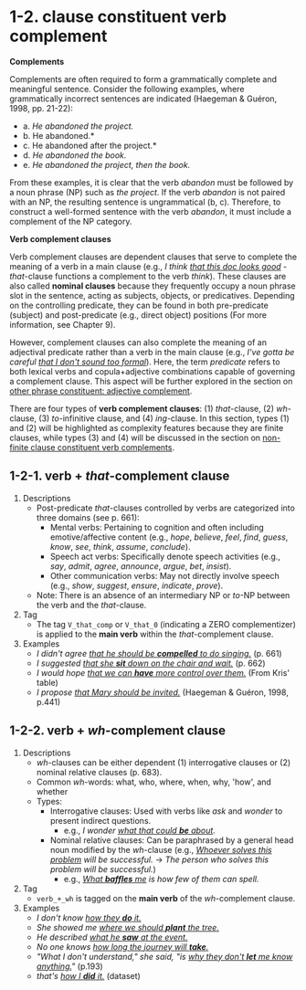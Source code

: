 # 1-2. clause constituent verb complement

**Complements**

Complements are often required to form a grammatically complete and meaningful sentence. Consider the following examples, where grammatically incorrect sentences are indicated (Haegeman & Guéron, 1998, pp. 21-22):

- a. *He abandoned the project.*
- b. *<sup>*</sup>He abandoned.*
- c. *<sup>*</sup>He abandoned after the project.*
- d. *He abandoned the book.*
- e. *He abandoned the project, then the book.*

From these examples, it is clear that the verb *abandon* must be followed by a noun phrase (NP) such as *the project*. If the verb *abandon* is not paired with an NP, the resulting sentence is ungrammatical (b, c). Therefore, to construct a well-formed sentence with the verb *abandon*, it must include a complement of the NP category.

**Verb complement clauses**

Verb complement clauses are dependent clauses that serve to complete the meaning of a verb in a main clause (e.g., *I think <ins>that this doc looks good</ins>* - *that*-clause functions a complement to the verb *think*). These clauses are also called **nominal clauses** because they frequently occupy a noun phrase slot in the sentence, acting as subjects, objects, or predicatives. Depending on the controlling predicate, they can be found in both pre-predicate (subject) and post-predicate (e.g., direct object) positions (For more information, see Chapter 9).

However, complement clauses can also complete the meaning of an adjectival predicate rather than a verb in the main clause (e.g., *I've gotta be careful <ins>that I don't sound too formal</ins>*). Here, the term *predicate* refers to both lexical verbs and copula+adjective combinations capable of governing a complement clause. This aspect will be further explored in the section on [other phrase constituent: adjective complement](5.%20Syntactic%20function5.html#1-5-other-phrase-constituent_adjective-complement).

There are four types of **verb complement clauses**: (1) *that*-clause, (2) *wh*-clause, (3) *to*-infinitive clause, and (4) *ing*-clause. In this section, types (1) and (2) will be highlighted as complexity features because they are finite clauses, while types (3) and (4) will be discussed in the section on [non-finite clause constituent verb complements](link-should-be-updated).

## 1-2-1. verb + *that*-complement clause

1. Descriptions
    - Post-predicate *that*-clauses controlled by verbs are categorized into three domains (see p. 661):
        - Mental verbs: Pertaining to cognition and often including emotive/affective content (e.g., *hope*, *believe*, *feel*, *find*, *guess*, *know*, *see*, *think*, *assume*, *conclude*).
        - Speech act verbs: Specifically denote speech activities (e.g., *say*, *admit*, *agree*, *announce*, *argue*, *bet*, *insist*).
        - Other communication verbs: May not directly involve speech (e.g., *show*, *suggest*, *ensure*, *indicate*, *prove*).
    - Note: There is an absence of an intermediary NP or *to*-NP between the verb and the *that*-clause.
2. Tag
    - The tag `V_that_comp` or `V_that_0` (indicating a ZERO complementizer) is applied to the **main verb** within the *that*-complement clause.
3. Examples
    - *I didn't agree <ins>that he should be **compelled** to do singing.</ins>* (p. 661)
    - *I suggested <ins>that she **sit** down on the chair and wait.</ins>* (p. 662)
    - *I would hope <ins>that we can **have** more control over them.</ins>* (From Kris' table)
    - *I propose <ins>that Mary should be invited.</ins>* (Haegeman & Guéron, 1998, p.441)


## 1-2-2. verb + *wh*-complement clause 
1. Descriptions
    - *wh*-clauses can be either dependent (1) interrogative clauses or (2) nominal relative clauses (p. 683).
    - Common *wh*-words: what, who, where, when, why, 'how', and whether
    - Types:
        - Interrogative clauses: Used with verbs like *ask* and *wonder* to present indirect questions.
            - e.g., *I wonder <ins>what that could **be** about</ins>.*
        - Nominal relative clauses: Can be paraphrased by a general head noun modified by the *wh*-clause (e.g., *<ins>Whoever solves this problem</ins> will be successful.* → *The person who solves this problem will be successful.*)
            - e.g., *<ins>What **baffles** me</ins> is how few of them can spell.* 
2. Tag
    -  `verb_+_wh` is tagged on the **main verb** of the *wh*-complement clause.
3. Examples
    - *I don't know <ins>how they **do** it.</ins>*
    - *She showed me <ins>where we should **plant** the tree.</ins>*
    - *He described <ins>what he **saw** at the event.</ins>*
    - *No one knows <ins>how long the journey will **take**.</ins>*
    - *"What I don't understand," she said, "is <ins>why they don't **let** me know anything.</ins>"* (p.193)
    - *that's <ins>how I **did** it.</ins>* (dataset)

